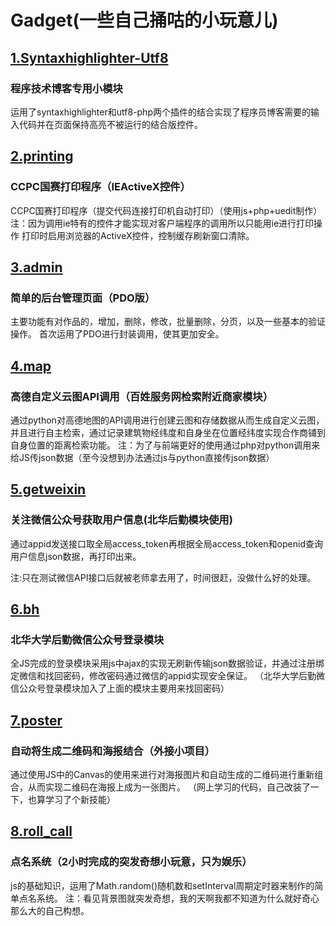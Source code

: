 # Gadget(一些自己捅咕的小玩意儿)

## [1.Syntaxhighlighter-Utf8](Syntaxhighlighter-Utf8)

### 程序技术博客专用小模块

运用了syntaxhighlighter和utf8-php两个插件的结合实现了程序员博客需要的输入代码并在页面保持高亮不被运行的结合版控件。

## [2.printing](printing)

### CCPC国赛打印程序（IEActiveX控件）

CCPC国赛打印程序（提交代码连接打印机自动打印）（使用js+php+uedit制作）注：因为调用ie特有的控件才能实现对客户端程序的调用所以只能用ie进行打印操作 打印时启用浏览器的ActiveX控件，控制缓存刷新窗口清除。

## [3.admin](admin)

### 简单的后台管理页面（PDO版）

主要功能有对作品的，增加，删除，修改，批量删除，分页，以及一些基本的验证操作。
首次运用了PDO进行封装调用，使其更加安全。

## [4.map](map)

### 高德自定义云图API调用（百姓服务网检索附近商家模块）

通过python对高德地图的API调用进行创建云图和存储数据从而生成自定义云图，并且进行自主检索，通过记录建筑物经纬度和自身坐在位置经纬度实现合作商铺到自身位置的距离检索功能。
注：为了与前端更好的使用通过php对python调用来给JS传json数据（至今没想到办法通过js与python直接传json数据）

## [5.getweixin](getweixin)

### 关注微信公众号获取用户信息(北华后勤模块使用)

通过appid发送接口取全局access_token再根据全局access_token和openid查询用户信息json数据，再打印出来。

注:只在测试微信API接口后就被老师拿去用了，时间很赶，没做什么好的处理。

## [6.bh](bh)

### 北华大学后勤微信公众号登录模块

全JS完成的登录模块采用js中ajax的实现无刷新传输json数据验证，并通过注册绑定微信和找回密码，修改密码通过微信的appid实现安全保证。
（北华大学后勤微信公众号登录模块加入了上面的模块主要用来找回密码）

## [7.poster](poster)

### 自动将生成二维码和海报结合（外接小项目）

通过使用JS中的Canvas的使用来进行对海报图片和自动生成的二维码进行重新组合，从而实现二维码在海报上成为一张图片。
（网上学习的代码，自己改装了一下，也算学习了个新技能）

## [8.roll_call](roll_call)

### 点名系统（2小时完成的突发奇想小玩意，只为娱乐）

js的基础知识，运用了Math.random()随机数和setInterval周期定时器来制作的简单点名系统。
注：看见背景图就突发奇想，我的天啊我都不知道为什么就好奇心那么大的自己构想。
